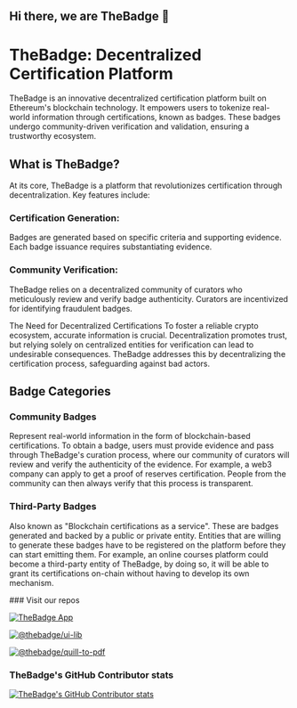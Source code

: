 ## Hi there, we are TheBadge 👋


# TheBadge: Decentralized Certification Platform

TheBadge is an innovative decentralized certification platform built on Ethereum's blockchain technology. It empowers users to tokenize real-world information through certifications, known as badges. These badges undergo community-driven verification and validation, ensuring a trustworthy ecosystem.

## What is TheBadge?

At its core, TheBadge is a platform that revolutionizes certification through decentralization. Key features include:

### Certification Generation: 
Badges are generated based on specific criteria and supporting evidence. Each badge issuance requires substantiating evidence.

### Community Verification: 
TheBadge relies on a decentralized community of curators who meticulously review and verify badge authenticity. Curators are incentivized for identifying fraudulent badges.

The Need for Decentralized Certifications
To foster a reliable crypto ecosystem, accurate information is crucial. Decentralization promotes trust, but relying solely on centralized entities for verification can lead to undesirable consequences. TheBadge addresses this by decentralizing the certification process, safeguarding against bad actors.


## Badge Categories

### Community Badges
Represent real-world information in the form of blockchain-based certifications. To obtain a badge, users must provide evidence and pass through TheBadge's curation process, where our community of curators will review and verify the authenticity of the evidence.
For example, a web3 company can apply to get a proof of reserves certification. People from the community can then always verify that this process is transparent.


### Third-Party Badges
Also known as "Blockchain certifications as a service". These are badges generated and backed by a public or private entity. Entities that are willing to generate these badges have to be registered on the platform before they can start emitting them.
For example, an online courses platform could become a third-party entity of TheBadge, by doing so, it will be able to grant its certifications on-chain without having to develop its own mechanism.


### Visit our repos 

[![TheBadge App](https://svg.bookmark.style/api?url=https://github.com/thebadge/thebadge-dapp&mode=dark&style=horizontal)](https://github.com/thebadge/thebadge-dapp)

[![@thebadge/ui-lib](https://svg.bookmark.style/api?url=https://github.com/thebadge/thebadge-ui-library&mode=dark&style=horizontal)](https://github.com/thebadge/thebadge-ui-library)

[![@thebadge/quill-to-pdf](https://svg.bookmark.style/api?url=https://github.com/thebadge/quill-to-pdf&mode=dark&style=horizontal)](https://github.com/thebadge/quill-to-pdf)


### TheBadge's GitHub Contributor stats

<a href="https://github.com/thebadgeadmin/github-contributor-stats">![TheBadge's GitHub Contributor stats](https://github-contributor-stats.vercel.app/api?username=thebadge&combine_all_yearly_contributions=true&hide=B,B+&theme=swift)</a>
